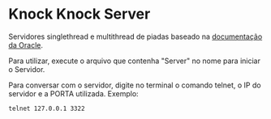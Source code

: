 # Knock Knock Server

Servidores singlethread e multithread de piadas baseado na [documentação da Oracle](https://docs.oracle.com/javase/tutorial/networking/sockets/clientServer.html).

Para utilizar, execute o arquivo que contenha "Server" no nome para iniciar o Servidor.

Para conversar com o servidor, digite no terminal o comando telnet, o IP do servidor e a PORTA utilizada. Exemplo:
```bash
telnet 127.0.0.1 3322
```

